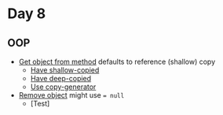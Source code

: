 # Day 8
## OOP
- [Get object from method](./ReferenceObjectMethod.cs) defaults to reference (shallow) copy
  - [Have shallow-copied](./HaveShalCopied.cs)
  - [Have deep-copied](./HaveDeepCopied.cs)
  - [Use copy-generator](./CopyGenerator.cs)
- [Remove object](./RemoveObject.cs) might use `= null`
  - [Test]